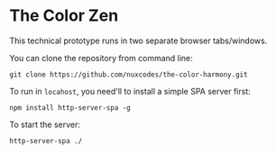 # The Color Zen

This technical prototype runs in two separate browser tabs/windows.

You can clone the repository from command line:

```
git clone https://github.com/nuxcodes/the-color-harmony.git
```

To run in ``locahost``, you need'll to install a simple SPA server first:

```
npm install http-server-spa -g 
```
To start the server:
```
http-server-spa ./
```